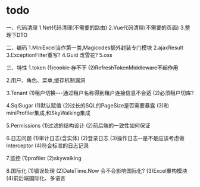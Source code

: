 # todo

一、代码清理
1.Net代码清理(不需要的路由)
2.Vue代码清理(不需要的页面)
3.整理下DTO

二、编码
1.MiniExcel当作第一类,Magicodes额外封装专门模块
2.ajaxResult
3.ExceptionFilter重写?
4.Guid 改雪花?
5.oss

三、特性
1.token
~~(1)cookie 存不下~~
~~(2)RefreshTokenMiddleware不起作用~~

2.用户、角色、菜单,缓存机制漏洞

3.Tenant 
(1)租户切换---通过租户名称得到租户连接信息不合适
(2)必须租户切库?

4.SqlSugar
(1)默认赋值
(2)过长的SQL的PageSize是否需要暴露
(3)和miniProfiler集成,和SkyWalking集成

5.Permissions 
(1)过滤的结构设计
(2)前后端的一致性如何保证

6.日志问题
(1)审计日志(含实体)
(2)登录日志
(3)操作日志--是不是应该考虑做Interceptor
(4)符合标准的日志记录

7.监控
(1)profiler
(2)skywalking

8.国际化 
(1)错误处理
(2)DateTime.Now 会不会影响国际化?
(3)Excel重构模块
(4)前后端国际化、多语言





 




